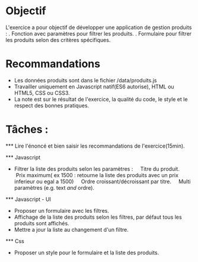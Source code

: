 # Objectif

L'exercice a pour objectif de développer une application de gestion produits :
. Fonction avec paramètres pour filtrer les produits.
. Formulaire pour filtrer les produits selon des critères spécifiques.

# Recommandations

* Les données produits sont dans le fichier /data/produits.js
* Travailler uniquement en Javascript natif(ES6 autorise), HTML ou HTML5, CSS ou CSS3.
* La note est sur le résultat de l'exercice, la qualité du code, le style et le respect des bonnes pratiques.

# Tâches :

*** Lire l'énoncé et bien saisir les recommandations de l'exercice(15min).

*** Javascript

- Filtrer la liste des produits selon les paramètres :
    Titre du produit.
    Prix maximum( ex 1500 : retourne la liste des produits avec un prix inferieur ou egal a 1500)
    Ordre croissant/décroissant par titre.
    Multi paramètres (e.g. text *and* ordre). 

*** Javascript - UI

- Proposer un formulaire avec les filtres.
- Affichage de la liste des produits selon les filtres, par défaut tous les produits sont affichés.
- Mettre a jour la liste au changement d'un filtre.

*** Css

- Proposer un style pour le formulaire et la liste des produits.
